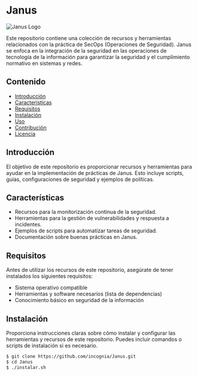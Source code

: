 # Janus

![Janus Logo](logo.png)

Este repositorio contiene una colección de recursos y herramientas relacionados con la práctica de SecOps (Operaciones de Seguridad). Janus se enfoca en la integración de la seguridad en las operaciones de tecnología de la información para garantizar la seguridad y el cumplimiento normativo en sistemas y redes.

## Contenido

- [Introducción](#introducción)
- [Características](#características)
- [Requisitos](#requisitos)
- [Instalación](#instalación)
- [Uso](#uso)
- [Contribución](#contribución)
- [Licencia](#licencia)

## Introducción

El objetivo de este repositorio es proporcionar recursos y herramientas para ayudar en la implementación de prácticas de Janus. Esto incluye scripts, guías, configuraciones de seguridad y ejemplos de políticas.

## Características

- Recursos para la monitorización continua de la seguridad.
- Herramientas para la gestión de vulnerabilidades y respuesta a incidentes.
- Ejemplos de scripts para automatizar tareas de seguridad.
- Documentación sobre buenas prácticas en Janus.

## Requisitos

Antes de utilizar los recursos de este repositorio, asegúrate de tener instalados los siguientes requisitos:

- Sistema operativo compatible
- Herramientas y software necesarios (lista de dependencias)
- Conocimiento básico en seguridad de la información

## Instalación

Proporciona instrucciones claras sobre cómo instalar y configurar las herramientas y recursos de este repositorio. Puedes incluir comandos o scripts de instalación si es necesario.

```bash
$ git clone https://github.com/incognia/Janus.git
$ cd Janus
$ ./instalar.sh
